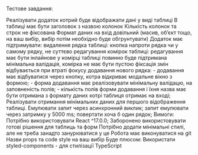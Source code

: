 Тестове завдання:

Реалізувати додаток котрий буде відображати дані у виді таблиці
В таблиці має бути заголовок з назвою колонок
Кількість колонок та строк не фіксована
Формат даних на вхід довільний (масив, об’єкт тощо, на ваш вибір, вибір потім необхідно буде обгрунтувати)
Додаток має підтримувати:
  видалення рядка таблиці:
    кнопка напроти рядка чи у самому рядку, не суттєво
  редагування комірок таблиці:
    редагування має бути інлайнове у комірці таблиці
    повинно буде підтримана мінімальна валідація, комірка не має бути пустою
    фіксація змін відбувається при втраті фокусу
  додавання нового рядка:
    - додавання має відбуватися через кнопку, котра відкриває модальне вікно з формою;
    - форма додавання має реалізовувати мінімальну валідацю, на заповненість полів;
    - кількість полів форми додавання і їхня назва має бути отримана з формату даних котрі таблиця отримає на вході;
Реалізувати отримання мінімальних даних для першого відображення таблиці.
  Емулювати запит через асинхронний виклик;
  запит емулювати через затримку у 5000 ms;
  повертати хоча б один рядок;
Вимоги:
  Потрібно використовувати React ^17.0.0;
  Заборонено використовувати готові рішення для таблиць та форм
  Потрібно додати мінімальні стилі, але не треба занадто занурюватися у це
  Робота має виконуватися на git
  Назви props та code style на ваш вибір
Буде плюсом:
  Використати styled-components - для стилізації
  TypeScript
